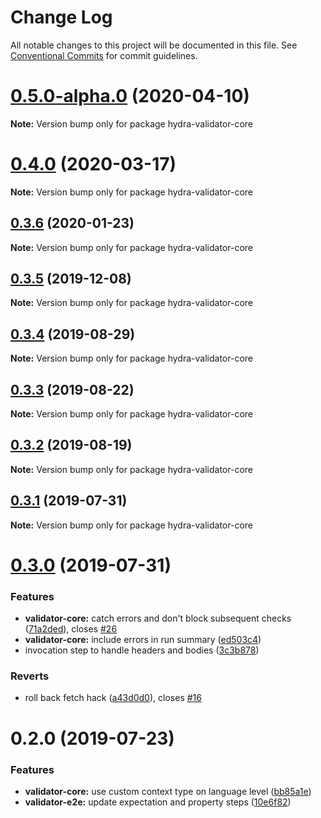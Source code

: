 # Change Log

All notable changes to this project will be documented in this file.
See [Conventional Commits](https://conventionalcommits.org) for commit guidelines.

# [0.5.0-alpha.0](https://github.com/hypermedia-app/hydra-validator/compare/hydra-validator-core@0.4.0...hydra-validator-core@0.5.0-alpha.0) (2020-04-10)

**Note:** Version bump only for package hydra-validator-core





# [0.4.0](https://github.com/hypermedia-app/hydra-validator/compare/hydra-validator-core@0.3.6...hydra-validator-core@0.4.0) (2020-03-17)

**Note:** Version bump only for package hydra-validator-core





## [0.3.6](https://github.com/hypermedia-app/hydra-validator/compare/hydra-validator-core@0.3.5...hydra-validator-core@0.3.6) (2020-01-23)

**Note:** Version bump only for package hydra-validator-core





## [0.3.5](https://github.com/hypermedia-app/hydra-validator/compare/hydra-validator-core@0.3.4...hydra-validator-core@0.3.5) (2019-12-08)

**Note:** Version bump only for package hydra-validator-core





## [0.3.4](https://github.com/hypermedia-app/hydra-validator/compare/hydra-validator-core@0.3.3...hydra-validator-core@0.3.4) (2019-08-29)

**Note:** Version bump only for package hydra-validator-core





## [0.3.3](https://github.com/hypermedia-app/hydra-validator/compare/hydra-validator-core@0.3.2...hydra-validator-core@0.3.3) (2019-08-22)

**Note:** Version bump only for package hydra-validator-core





## [0.3.2](https://github.com/hypermedia-app/hydra-validator/compare/hydra-validator-core@0.3.1...hydra-validator-core@0.3.2) (2019-08-19)

**Note:** Version bump only for package hydra-validator-core





## [0.3.1](https://github.com/hypermedia-app/hydra-validator/compare/hydra-validator-core@0.3.0...hydra-validator-core@0.3.1) (2019-07-31)

**Note:** Version bump only for package hydra-validator-core





# [0.3.0](https://github.com/hypermedia-app/hydra-validator/compare/hydra-validator-core@0.2.0...hydra-validator-core@0.3.0) (2019-07-31)


### Features

* **validator-core:** catch errors and don't block subsequent checks ([71a2ded](https://github.com/hypermedia-app/hydra-validator/commit/71a2ded)), closes [#26](https://github.com/hypermedia-app/hydra-validator/issues/26)
* **validator-core:** include errors in run summary ([ed503c4](https://github.com/hypermedia-app/hydra-validator/commit/ed503c4))
* invocation step to handle headers and bodies ([3c3b878](https://github.com/hypermedia-app/hydra-validator/commit/3c3b878))


### Reverts

* roll back fetch hack ([a43d0d0](https://github.com/hypermedia-app/hydra-validator/commit/a43d0d0)), closes [#16](https://github.com/hypermedia-app/hydra-validator/issues/16)





# 0.2.0 (2019-07-23)


### Features

* **validator-core:** use custom context type on language level ([bb85a1e](https://github.com/hypermedia-app/hydra-validator/commit/bb85a1e))
* **validator-e2e:** update expectation and property steps ([10e6f82](https://github.com/hypermedia-app/hydra-validator/commit/10e6f82))
